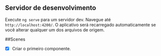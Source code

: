 ## Servidor de desenvolvimento

Execute `ng serve` para um servidor dev. Navegue até `http://localhost:4200/`. 
O aplicativo será recarregado automaticamente se você alterar qualquer um dos arquivos de origem.

##Scenes

-[x] Criar o primeiro componente.
